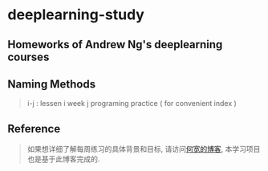 # deeplearning-study

## Homeworks of Andrew Ng's deeplearning courses 

## Naming Methods
> i-j : lessen i week j programing practice ( for convenient index ) 

## Reference
>如果想详细了解每周练习的具体背景和目标, 请访问[何宽的博客](https://blog.csdn.net/u013733326/article/details/79827273), 本学习项目也是基于此博客完成的.